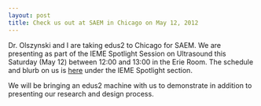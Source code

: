```yaml
---
layout: post
title: Check us out at SAEM in Chicago on May 12, 2012
---
```


Dr. Olszynski and I are taking edus2 to Chicago for SAEM.  We are presenting as part of the IEME Spotlight Session on Ultrasound this Saturday (May 12) between 12:00 and 13:00 in the Erie Room.  The schedule and blurb on us is [here](http://am2012.saem.org/Schedule/twelve) under the IEME Spotlight section.

We will be bringing an edus2 machine with us to demonstrate in addition to presenting our research and design process.   
